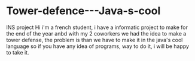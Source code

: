 # Tower-defence---Java-s-cool
INS project
Hi i'm a french student, i have a informatic project to make for the end of the year anbd with my 2 coworkers we had the idea to make a tower defense, the problem is than we have to make it in the java's cool language so if you have any idea of programs, way to do it, i will be happy to take it.
